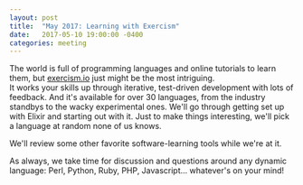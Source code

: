 ```yaml
---
layout: post
title:  "May 2017: Learning with Exercism"
date:   2017-05-10 19:00:00 -0400
categories: meeting
---
```


The world is full of programming languages and online tutorials to learn them,
but [exercism.io](http://exercism.io/) just might be the most intriguing.  
It works your skills up
through iterative, test-driven development with lots of feedback.  And it's 
available for over 30 languages, from the industry standbys to the wacky 
experimental ones.  We'll go through getting set up with Elixir and starting
out with it.  Just to make things interesting, we'll pick a language at random 
none of us knows.

We'll review some other favorite software-learning tools while we're at it.

As always, we take time for discussion and questions around any dynamic language: Perl, Python, Ruby, PHP, Javascript... whatever's on your mind!
